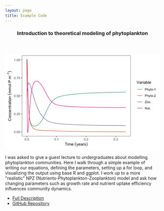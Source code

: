 ```yaml
---
layout: page
title: Example Code
---
```


<!-- Section -->
<section>
	<div class="posts">
		<article>
			<header class="major">
			<h3>Introduction to theoretical modeling of phytoplankton</h3>
			</header>
			<a href="{{ 'modelling_phytoplankton_communities.html' | absolute_url }}" class="image"><img src="media/theoretical-modelling/modelling-fig004.png" alt="" /></a>
			<p>I was asked to give a guest lecture to undergraduates about modelling phytoplankton communities. Here I walk through a simple example of writing our equations, defining the parameters, setting up a for loop, and visualizing the output using base R and ggplot. I work up to a more "realistic" NPZ (Nutrients-Phytoplankton-Zooplankton) model and ask how changing parameters such as growth rate and nutrient uptake efficiency influences community dynamics.</p>
			<ul class="actions">
				<li><a href="{{ 'modelling_phytoplankton_communities.html' | absolute_url }}" class="button">Full Description</a></li>
        <li><a href="https://github.com/anoelsm/intro-theoretical-modelling" class="button">GitHub Repository</a></li>
			</ul>
		</article>
		<!--- Break --->
	</div>
</section>
